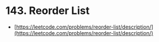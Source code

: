 # 143. Reorder List

- [https://leetcode.com/problems/reorder-list/description/](https://leetcode.com/problems/reorder-list/description/)

